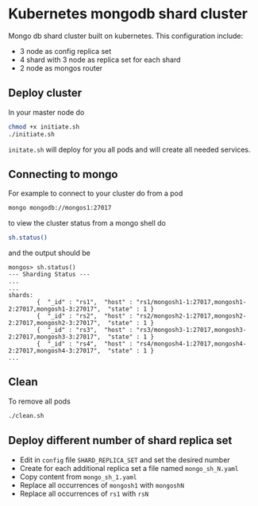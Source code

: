 # Kubernetes mongodb shard cluster

Mongo db  shard cluster built on kubernetes. This configuration include:
 - 3 node as config replica set
 - 4 shard  with 3 node as replica set for each shard
 - 2 node as mongos router

## Deploy cluster
In your master node do

```sh
chmod +x initiate.sh
./initiate.sh
```
`initate.sh` will deploy for you all pods and will create all needed services.
## Connecting to mongo
For example to connect to your cluster do from a pod
```sh
mongo mongodb://mongos1:27017
```
to view the cluster status from a mongo shell do

```sh
sh.status()
```
and the output should be

```
mongos> sh.status()
--- Sharding Status ---   
...
...
shards:
        {  "_id" : "rs1",  "host" : "rs1/mongosh1-1:27017,mongosh1-2:27017,mongosh1-3:27017",  "state" : 1 }
        {  "_id" : "rs2",  "host" : "rs2/mongosh2-1:27017,mongosh2-2:27017,mongosh2-3:27017",  "state" : 1 }
        {  "_id" : "rs3",  "host" : "rs3/mongosh3-1:27017,mongosh3-2:27017,mongosh3-3:27017",  "state" : 1 }
        {  "_id" : "rs4",  "host" : "rs4/mongosh4-1:27017,mongosh4-2:27017,mongosh4-3:27017",  "state" : 1 }
...

```
## Clean

To remove all pods
```sh
./clean.sh
```

## Deploy different number of shard replica set

- Edit in `config` file `SHARD_REPLICA_SET` and set the desired number
- Create for each additional replica set a file named `mongo_sh_N.yaml`
- Copy content from `mongo_sh_1.yaml`
- Replace all occurrences of `mongosh1` with `mongoshN`  
- Replace all occurrences of `rs1` with `rsN`
